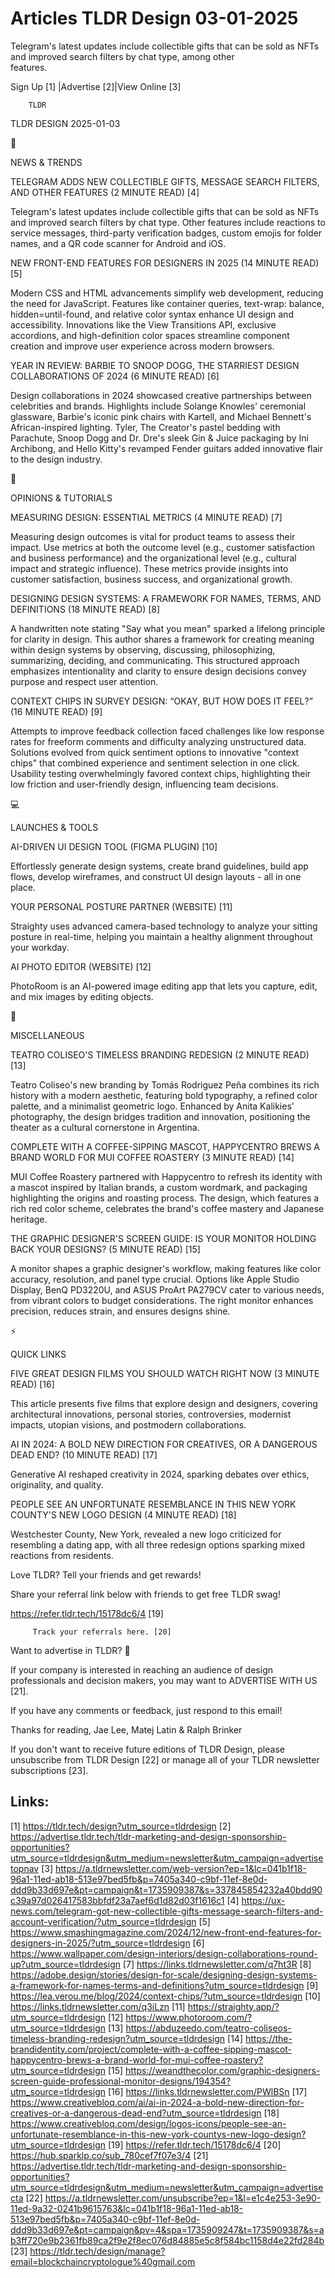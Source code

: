 # Articles TLDR Design 03-01-2025

Telegram's latest updates include collectible gifts that can be sold
as NFTs and improved search filters by chat type, among other
features. ‌ ‌ ‌ ‌ ‌ ‌ ‌ ‌ ‌ ‌ ‌ ‌ ‌ ‌ ‌ ‌ ‌ ‌ ‌ ‌ ‌ ‌ ‌ ‌ ‌ ‌  ‌ ‌ ‌ ‌ ‌ ‌ ‌ ‌ ‌ ‌ ‌ ‌ ‌ ‌ ‌ ‌ ‌ ‌ ‌ ‌ ‌ ‌ ‌ ‌ ‌ ‌ 


 Sign Up [1] |Advertise [2]|View Online [3] 

		TLDR 

TLDR DESIGN 2025-01-03

📱 

NEWS & TRENDS

 TELEGRAM ADDS NEW COLLECTIBLE GIFTS, MESSAGE SEARCH FILTERS, AND
OTHER FEATURES (2 MINUTE READ) [4] 

 Telegram's latest updates include collectible gifts that can be sold
as NFTs and improved search filters by chat type. Other features
include reactions to service messages, third-party verification
badges, custom emojis for folder names, and a QR code scanner for
Android and iOS. 

 NEW FRONT-END FEATURES FOR DESIGNERS IN 2025 (14 MINUTE READ) [5] 

 Modern CSS and HTML advancements simplify web development, reducing
the need for JavaScript. Features like container queries, text-wrap:
balance, hidden=until-found, and relative color syntax enhance UI
design and accessibility. Innovations like the View Transitions API,
exclusive accordions, and high-definition color spaces streamline
component creation and improve user experience across modern browsers.


 YEAR IN REVIEW: BARBIE TO SNOOP DOGG, THE STARRIEST DESIGN
COLLABORATIONS OF 2024 (6 MINUTE READ) [6] 

 Design collaborations in 2024 showcased creative partnerships between
celebrities and brands. Highlights include Solange Knowles' ceremonial
glassware, Barbie's iconic pink chairs with Kartell, and Michael
Bennett's African-inspired lighting. Tyler, The Creator's pastel
bedding with Parachute, Snoop Dogg and Dr. Dre's sleek Gin & Juice
packaging by Ini Archibong, and Hello Kitty's revamped Fender guitars
added innovative flair to the design industry. 

🚀 

OPINIONS & TUTORIALS

 MEASURING DESIGN: ESSENTIAL METRICS (4 MINUTE READ) [7] 

 Measuring design outcomes is vital for product teams to assess their
impact. Use metrics at both the outcome level (e.g., customer
satisfaction and business performance) and the organizational level
(e.g., cultural impact and strategic influence). These metrics provide
insights into customer satisfaction, business success, and
organizational growth. 

 DESIGNING DESIGN SYSTEMS: A FRAMEWORK FOR NAMES, TERMS, AND
DEFINITIONS (18 MINUTE READ) [8] 

 A handwritten note stating "Say what you mean" sparked a lifelong
principle for clarity in design. This author shares a framework for
creating meaning within design systems by observing, discussing,
philosophizing, summarizing, deciding, and communicating. This
structured approach emphasizes intentionality and clarity to ensure
design decisions convey purpose and respect user attention. 

 CONTEXT CHIPS IN SURVEY DESIGN: “OKAY, BUT HOW DOES IT FEEL?” (16
MINUTE READ) [9] 

 Attempts to improve feedback collection faced challenges like low
response rates for freeform comments and difficulty analyzing
unstructured data. Solutions evolved from quick sentiment options to
innovative "context chips" that combined experience and sentiment
selection in one click. Usability testing overwhelmingly favored
context chips, highlighting their low friction and user-friendly
design, influencing team decisions. 

💻 

LAUNCHES & TOOLS

 AI-DRIVEN UI DESIGN TOOL (FIGMA PLUGIN) [10] 

 Effortlessly generate design systems, create brand guidelines, build
app flows, develop wireframes, and construct UI design layouts - all
in one place. 

 YOUR PERSONAL POSTURE PARTNER (WEBSITE) [11] 

 Straighty uses advanced camera-based technology to analyze your
sitting posture in real-time, helping you maintain a healthy alignment
throughout your workday. 

 AI PHOTO EDITOR (WEBSITE) [12] 

 PhotoRoom is an AI-powered image editing app that lets you capture,
edit, and mix images by editing objects. 

🎁 

MISCELLANEOUS

 TEATRO COLISEO'S TIMELESS BRANDING REDESIGN (2 MINUTE READ) [13] 

 Teatro Coliseo's new branding by Tomás Rodriguez Peña combines its
rich history with a modern aesthetic, featuring bold typography, a
refined color palette, and a minimalist geometric logo. Enhanced by
Anita Kalikies' photography, the design bridges tradition and
innovation, positioning the theater as a cultural cornerstone in
Argentina. 

 COMPLETE WITH A COFFEE-SIPPING MASCOT, HAPPYCENTRO BREWS A BRAND
WORLD FOR MUI COFFEE ROASTERY (3 MINUTE READ) [14] 

 MUI Coffee Roastery partnered with Happycentro to refresh its
identity with a mascot inspired by Italian brands, a custom wordmark,
and packaging highlighting the origins and roasting process. The
design, which features a rich red color scheme, celebrates the brand's
coffee mastery and Japanese heritage. 

 THE GRAPHIC DESIGNER'S SCREEN GUIDE: IS YOUR MONITOR HOLDING BACK
YOUR DESIGNS? (5 MINUTE READ) [15] 

 A monitor shapes a graphic designer's workflow, making features like
color accuracy, resolution, and panel type crucial. Options like Apple
Studio Display, BenQ PD3220U, and ASUS ProArt PA279CV cater to various
needs, from vibrant colors to budget considerations. The right monitor
enhances precision, reduces strain, and ensures designs shine. 

⚡ 

QUICK LINKS

 FIVE GREAT DESIGN FILMS YOU SHOULD WATCH RIGHT NOW (3 MINUTE READ)
[16] 

 This article presents five films that explore design and designers,
covering architectural innovations, personal stories, controversies,
modernist impacts, utopian visions, and postmodern collaborations. 

 AI IN 2024: A BOLD NEW DIRECTION FOR CREATIVES, OR A DANGEROUS DEAD
END? (10 MINUTE READ) [17] 

 Generative AI reshaped creativity in 2024, sparking debates over
ethics, originality, and quality. 

 PEOPLE SEE AN UNFORTUNATE RESEMBLANCE IN THIS NEW YORK COUNTY'S NEW
LOGO DESIGN (4 MINUTE READ) [18] 

 Westchester County, New York, revealed a new logo criticized for
resembling a dating app, with all three redesign options sparking
mixed reactions from residents. 

Love TLDR? Tell your friends and get rewards!

 Share your referral link below with friends to get free TLDR swag! 

 https://refer.tldr.tech/15178dc6/4 [19] 

		 Track your referrals here. [20] 

Want to advertise in TLDR? 📰

 If your company is interested in reaching an audience of design
professionals and decision makers, you may want to ADVERTISE WITH US
[21]. 

 If you have any comments or feedback, just respond to this email! 

Thanks for reading, 
Jae Lee, Matej Latin & Ralph Brinker 

If you don't want to receive future editions of TLDR Design, please
unsubscribe from TLDR Design [22] or manage all of your TLDR
newsletter subscriptions [23]. 

 

Links:
------
[1] https://tldr.tech/design?utm_source=tldrdesign
[2] https://advertise.tldr.tech/tldr-marketing-and-design-sponsorship-opportunities?utm_source=tldrdesign&utm_medium=newsletter&utm_campaign=advertisetopnav
[3] https://a.tldrnewsletter.com/web-version?ep=1&lc=041b1f18-96a1-11ed-ab18-513e97bed5fb&p=7405a340-c9bf-11ef-8e0d-ddd9b33d697e&pt=campaign&t=1735909387&s=337845854232a40bdd90c39a97d026417583bbfdf23a7aef6d1d82d03f1616c1
[4] https://ux-news.com/telegram-got-new-collectible-gifts-message-search-filters-and-account-verification/?utm_source=tldrdesign
[5] https://www.smashingmagazine.com/2024/12/new-front-end-features-for-designers-in-2025/?utm_source=tldrdesign
[6] https://www.wallpaper.com/design-interiors/design-collaborations-round-up?utm_source=tldrdesign
[7] https://links.tldrnewsletter.com/q7ht3R
[8] https://adobe.design/stories/design-for-scale/designing-design-systems-a-framework-for-names-terms-and-definitions?utm_source=tldrdesign
[9] https://lea.verou.me/blog/2024/context-chips/?utm_source=tldrdesign
[10] https://links.tldrnewsletter.com/q3iLzn
[11] https://straighty.app/?utm_source=tldrdesign
[12] https://www.photoroom.com/?utm_source=tldrdesign
[13] https://abduzeedo.com/teatro-coliseos-timeless-branding-redesign?utm_source=tldrdesign
[14] https://the-brandidentity.com/project/complete-with-a-coffee-sipping-mascot-happycentro-brews-a-brand-world-for-mui-coffee-roastery?utm_source=tldrdesign
[15] https://weandthecolor.com/graphic-designers-screen-guide-professional-monitor-designs/194354?utm_source=tldrdesign
[16] https://links.tldrnewsletter.com/PWlBSn
[17] https://www.creativebloq.com/ai/ai-in-2024-a-bold-new-direction-for-creatives-or-a-dangerous-dead-end?utm_source=tldrdesign
[18] https://www.creativebloq.com/design/logos-icons/people-see-an-unfortunate-resemblance-in-this-new-york-countys-new-logo-design?utm_source=tldrdesign
[19] https://refer.tldr.tech/15178dc6/4
[20] https://hub.sparklp.co/sub_780cef7f07e3/4
[21] https://advertise.tldr.tech/tldr-marketing-and-design-sponsorship-opportunities?utm_source=tldrdesign&utm_medium=newsletter&utm_campaign=advertisecta
[22] https://a.tldrnewsletter.com/unsubscribe?ep=1&l=e1c4e253-3e90-11ed-9a32-0241b9615763&lc=041b1f18-96a1-11ed-ab18-513e97bed5fb&p=7405a340-c9bf-11ef-8e0d-ddd9b33d697e&pt=campaign&pv=4&spa=1735909247&t=1735909387&s=ab3ff720e9b2361fb89ca2f9e2f8ec076d84885e5c8f584bc1158d4e22fd284b
[23] https://tldr.tech/design/manage?email=blockchaincryptologue%40gmail.com